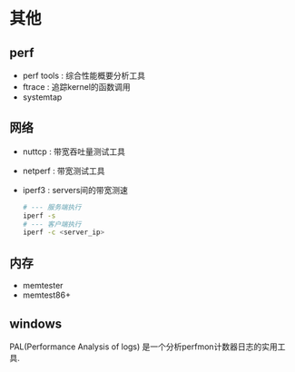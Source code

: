 # 其他

## perf
- perf tools : 综合性能概要分析工具
- ftrace : 追踪kernel的函数调用
- systemtap

## 网络
- nuttcp : 带宽吞吐量测试工具
- netperf : 带宽测试工具
- iperf3 : servers间的带宽测速

	```bash
	# --- 服务端执行
	iperf -s
	# --- 客户端执行
	iperf -c <server_ip>
	```
## 内存
- memtester
- memtest86+

## windows
PAL(Performance Analysis of logs) 是一个分析perfmon计数器日志的实用工具.